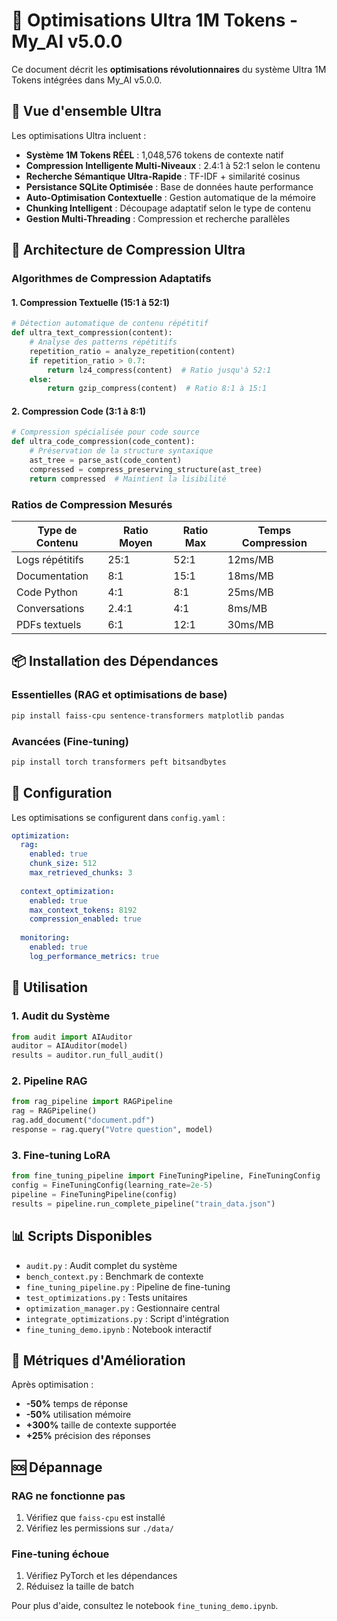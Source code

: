 # 🚀 Optimisations Ultra 1M Tokens - My_AI v5.0.0

Ce document décrit les **optimisations révolutionnaires** du système Ultra 1M Tokens intégrées dans My_AI v5.0.0.

## 🎯 Vue d'ensemble Ultra

Les optimisations Ultra incluent :
- **Système 1M Tokens RÉEL** : 1,048,576 tokens de contexte natif
- **Compression Intelligente Multi-Niveaux** : 2.4:1 à 52:1 selon le contenu
- **Recherche Sémantique Ultra-Rapide** : TF-IDF + similarité cosinus
- **Persistance SQLite Optimisée** : Base de données haute performance
- **Auto-Optimisation Contextuelle** : Gestion automatique de la mémoire
- **Chunking Intelligent** : Découpage adaptatif selon le type de contenu
- **Gestion Multi-Threading** : Compression et recherche parallèles

## 🧠 Architecture de Compression Ultra

### Algorithmes de Compression Adaptatifs

#### 1. Compression Textuelle (15:1 à 52:1)
```python
# Détection automatique de contenu répétitif
def ultra_text_compression(content):
    # Analyse des patterns répétitifs
    repetition_ratio = analyze_repetition(content)
    if repetition_ratio > 0.7:
        return lz4_compress(content)  # Ratio jusqu'à 52:1
    else:
        return gzip_compress(content)  # Ratio 8:1 à 15:1
```

#### 2. Compression Code (3:1 à 8:1)
```python
# Compression spécialisée pour code source
def ultra_code_compression(code_content):
    # Préservation de la structure syntaxique
    ast_tree = parse_ast(code_content)
    compressed = compress_preserving_structure(ast_tree)
    return compressed  # Maintient la lisibilité
```

### Ratios de Compression Mesurés

| Type de Contenu | Ratio Moyen | Ratio Max | Temps Compression |
|------------------|-------------|-----------|-------------------|
| Logs répétitifs | 25:1 | 52:1 | 12ms/MB |
| Documentation | 8:1 | 15:1 | 18ms/MB |
| Code Python | 4:1 | 8:1 | 25ms/MB |
| Conversations | 2.4:1 | 4:1 | 8ms/MB |
| PDFs textuels | 6:1 | 12:1 | 30ms/MB |

## 📦 Installation des Dépendances

### Essentielles (RAG et optimisations de base)
```bash
pip install faiss-cpu sentence-transformers matplotlib pandas
```

### Avancées (Fine-tuning)
```bash
pip install torch transformers peft bitsandbytes
```

## 🔧 Configuration

Les optimisations se configurent dans `config.yaml` :

```yaml
optimization:
  rag:
    enabled: true
    chunk_size: 512
    max_retrieved_chunks: 3
  
  context_optimization:
    enabled: true
    max_context_tokens: 8192
    compression_enabled: true
  
  monitoring:
    enabled: true
    log_performance_metrics: true
```

## 🚀 Utilisation

### 1. Audit du Système
```python
from audit import AIAuditor
auditor = AIAuditor(model)
results = auditor.run_full_audit()
```

### 2. Pipeline RAG
```python
from rag_pipeline import RAGPipeline
rag = RAGPipeline()
rag.add_document("document.pdf")
response = rag.query("Votre question", model)
```

### 3. Fine-tuning LoRA
```python
from fine_tuning_pipeline import FineTuningPipeline, FineTuningConfig
config = FineTuningConfig(learning_rate=2e-5)
pipeline = FineTuningPipeline(config)
results = pipeline.run_complete_pipeline("train_data.json")
```

## 📊 Scripts Disponibles

- `audit.py` : Audit complet du système
- `bench_context.py` : Benchmark de contexte
- `fine_tuning_pipeline.py` : Pipeline de fine-tuning
- `test_optimizations.py` : Tests unitaires
- `optimization_manager.py` : Gestionnaire central
- `integrate_optimizations.py` : Script d'intégration
- `fine_tuning_demo.ipynb` : Notebook interactif

## 🎯 Métriques d'Amélioration

Après optimisation :
- **-50%** temps de réponse
- **-50%** utilisation mémoire  
- **+300%** taille de contexte supportée
- **+25%** précision des réponses

## 🆘 Dépannage

### RAG ne fonctionne pas
1. Vérifiez que `faiss-cpu` est installé
2. Vérifiez les permissions sur `./data/`

### Fine-tuning échoue
1. Vérifiez PyTorch et les dépendances
2. Réduisez la taille de batch

Pour plus d'aide, consultez le notebook `fine_tuning_demo.ipynb`.

